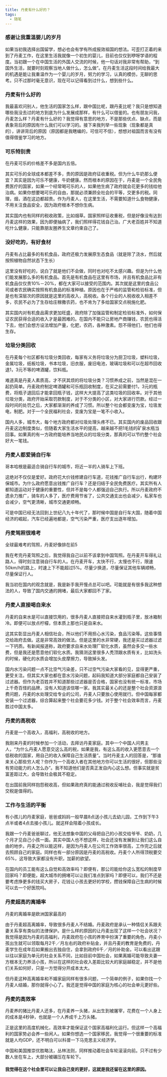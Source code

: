 ```yaml
---
title: 丹麦有什么好的？
tags:
  - 随笔
---
```


### 感谢让我重温婴儿的岁月
如果当初我选择出国留学，想必也会有学有所成报效祖国的想法。可歪打正着的来到了丹麦工作，在这里生活我就像一个初生的婴儿，目前也仅仅到咿呀学语的程度。当初跟一个在中国生活的外国人交流的时候，他一句话对我非常有帮助，“到国外生活，就要时刻观察当地人做什么，怎么做”。在丹麦生活这段时间给我最大的机遇是能让我重温作为一个婴儿的岁月，努力的学习，认真的模仿，无聊的思考。只不过那时毫无意识，现在可以记得看到过什么，想到些什么。

### 丹麦有什么好的
我最喜欢问别人，他生活的国家怎么样，跟中国比呢，跟丹麦比呢？我只是想知道哪些我没去过的地方到底为什么发展成那样，有什么可以借鉴的。也有朋友问我，丹麦怎么样？丹麦有什么好的？我觉得有意思的地方，不是那些优点、缺点，而是表象背后的原因有什么我们可以学习的。接下来我列举一些现象（现象都是真的），讲讲背后的原因（原因都是我瞎编的，可信可不信），想想对祖国而言有没有值得借鉴学习的地方。

### 可乐特别贵
在丹麦可乐的价格差不多是国内五倍。

其实可乐的全球成本都差不多，贵的原因是政府征收重税。但为什么牛奶那么便宜？其实是因为可乐不健康，牛奶健康。然而根本的原因在于，丹麦是一个全民免费医疗的国家，如果一个经常喝可乐的人，如果他生病了政府就会花更多的钱给他治病。如果你想要喝可乐的自由，那就必须兼顾全社会的平等，交更多的税。同理，烟，酒在这边都超贵。作为丹麦人，在这里生活，不需要知道什么食物健康，不用关注食品安全，因为政府根本不想你生病。

其实国内也有同样的税收政策，比如烟草。国家照样征收重税，但是好像没有达到丹麦这样的效果，因为即便抽病了，我们照样得花钱自己治。广大老百姓并不知道吃什么健康，只能靠朋友圈养生文章约束自己了。

### 没好吃的，有好食材
丹麦有占比最多的有机食品，政府还极力发展原生态食品（就是除了浇水，然后就按照植物自然状态下生长）

这里没有好吃的，说白了就是他们不会做，同时也对吃不太感兴趣。但是为什么他们能发展那么多的有机食品。首先是有机食品在这里有市场，并且有机食品比非有机食品仅仅贵10%－20%，都在大家可以接受的范围内。其次就是这里的食品公司或者农民确实按照有机食品的标准种植。原因也在于严格的监管和检验标准，但是也有深层次的原因就是这里的高收入，高税收。各个行业的人税收收入相差不多，农民不必为了生存给庄稼撒农药，也不肯为了多给国家交点税施化肥。

其实国内对有机食品需求更加旺盛，政府除了加强监管和制定检验标准外，如何保证农民获得合适的收入才是最困难的。在国内不能只让房地产商赚钱，农民也得活下去，他们会想方设法增加产量，化肥，农药，各种激素。怨不得他们，他们也得生存。

### 垃圾分类回收
在丹麦每个社区都有垃圾分类回收，每家有义务将垃圾分为厨卫垃圾，塑料垃圾，金属垃圾，纸板垃圾，书本垃圾，旧衣服，废旧电池，玻璃垃圾和可以在超市回收退1，3元不等的啤酒罐，饮料瓶。

难道真是丹麦人素质高，才不厌其烦的将垃圾分类？习惯养成之前，当然是混在一起扔简单。丹麦政府制定啤酒罐和可乐瓶回收制度，在买之前需要付1，3元的瓶费，将瓶子退回后才能拿回瓶子钱，这样大大提高了这类垃圾的回收率。对于其他垃圾分类，政府开始采取罚款制度，对于不分类的小区，对大家进行罚款。经过一段时间的处罚之后，大家都渐渐的养成了习惯。所以整个社会都变废为宝，垃圾发电，制肥。对于一个全民福利社会，变废为宝是一笔不小收入。

国内人多，城市大，每个地方政府都对垃圾处理头疼不已。其实国内的废品回收跟丹麦这边制度类似，但随着大家生活水平的提高，越来越不把1毛钱的矿泉水瓶当回事。如果真的有一方政府能培养当地民众的垃圾分类，那真的可以节约整个社会好大一笔钱。

### 丹麦人都爱骑自行车
哥本哈根是最适合骑自行车的城市，将近一半的人骑车上下班。

这绝对不仅仅是爱好。政府花大价钱修建自行车道，花钱推广自行车出行，构建环保城市。为什么政府愿意出钱推广自行车？还是归结于全民免费医疗。其实所有人都知道运动对于健康的重要性，但并不是每个人都强迫自己执行。所以丹麦政府不遗余力推广，骑车的人多了，医疗费用节省了，公共交通支出也会减少，私家车也会减少，空气更清晰，城市交通更顺畅。

可是中国已经无法回到上世纪八九十年代了，那时候中国是自行车大国，随着中国经济的崛起，汽车已经遍地都是，空气污染严重，医疗支出逐年增加。

### 丹麦驾照很难考
全球最难考的驾照，丹麦好像排在前5

我在考完丹麦驾照之后，我觉得我自己以前不该拿到中国驾照。在丹麦开车得礼让路人，得时刻注意骑自行车的人。在丹麦开车，太快不行，太慢也不行，限速50km/h的路上，时速上下不能超过5%。尽量少换道，尽量保证其他车辆顺畅，尽量保证行人。

我当初在国内的观念就是，我是新手我开慢点总可以吧。可能就是有很多我这种想法的人，导致了国内交通的拥堵，最后大家都回不了家。

### 丹麦人直接喝自来水
丹麦的自来水是可以直接饮用的，很多丹麦人直接把自来水灌到瓶子里，放冰箱制冷。即便可以放点柠檬，但本质上那也只是自来水。

这其实彰显出丹麦人相信社会，所以他们不用担心水污染，食品污染等。这些事情交给政府去做。这是非常高效的做法。但是这里的水非常硬，我还是买过滤器过滤一下钙质。有新闻报道称，政府要求自来水处理厂软化水质，虽然会多交一些水费，但是我还是愿意他们软化水质。我猜测这里很多人秃顶跟水质有关，比如洗头的时候，硬化的水质会增加头皮摩擦力，导致掉头发。

国内水污染问题一点不比空气污染差，只不过空气污染大家看的见，显得更严重，更受关注。但其实大家也都在意水污染问题，起码我知道大部分家庭都自己安装了过滤器。但作为老百姓并不知道那些过滤器是否合格，国家也没有统一标准，市场上千奇百怪的品牌，没有人知道该信哪一家。我其实最关心的还是整个社会资源浪费问题，丹麦的水处理交给专业的公司，丹麦人只要放心使用就行。但中国每家都安装一个过滤器，综合算起来整个社会要花多少钱。对于整个社会效率而言，丹麦胜过中国太多。

### 丹麦的高税收
丹麦是一个高收入，高福利，高税收的地方。

我刚来丹麦的时候参加一个活动，去拜访丹麦家庭。其中一个中国人问男主人，“为什么丹麦人愿意交这么高的税，如果是我，有这么高的收入更愿意去一个低税收的国家，用自己的收入保障自己生活质量”。当时丹麦主人的回答是，“那谁来关心那些穷人呢？你作为一个高收入者在其他地方你可以生活的很好，但那些没有劳动能力的人怎么办”。我不知道他们是否真正发自内心这么想。但事实就是贫富差距过大，会导致社会极其不稳定。

在出国前我同样抱怨税收高，但如果政府真的能通过税收反哺社会，我是觉得我们交税是值得的。

### 工作与生活的平衡
有小孩儿的丹麦家庭，爸爸或妈妈一般早晨8点送小孩儿去幼儿园，工作到下午3点半或者4点去接小孩儿。就这样会陪着小孩成长。

我跟一个丹麦爸爸聊过，他无法想象中国的父母把自己的小孩交给爷爷、奶奶，几个月才见自己小孩一面。其实中国人也不想这样，社会还没有发展到让我们这么自由的地步。丹麦之所以能这样，是因为丹麦人在公司工作效率很高，工作完之后就去照顾自己的家庭。同样也有一部分原因是丹麦的高税收。丹麦个人所得顶税要交65%，这导致大家都没有升职，加薪的欲望。

在国内的员工能有这么自觉和高效率吗？即便有，那公司能给你这么宽松的制度早回家吗？即便能，超大城市的拥堵可以让我们准点到家吗？即便可以，我们不还是要考虑挣更多的钱买大房子，花钱让小孩去更好的学校，攒钱保障自己生病的时候可以去一个好医院吗。

### 丹麦超高的离婚率
丹麦的离婚率是欧洲国家最高的

由于丹麦超高离婚率，导致很多丹麦人不结婚。丹麦政府是承认一种情侣关系跟夫妻关系享有类似的法律保护。是什么样的原因的让丹麦出现了这样一个社会状况？我觉得是因为丹麦的高福利，丹麦政府在小孩的养育中扮演了重要的角色，丹麦小孩出生就可以领取每月2千／月左右的政府补贴金，并且丹麦的教育是免费的，丹麦学生在成年后如果搬出去独自住，会拿到政府6千／月的补助金。可以看出这跟以往以家庭为单元的社会关系不同，比如目前中国社会，如果离婚可能导致夫妻一方根本无力养活小孩，所以在这样的社会收入差距比较大的家庭越稳定，并不是他们关系如何好，只是一方觉得分开成本太大。

但丹麦这种高离婚率和不婚家庭同样有很多问题，一个简单的例子，如果你找一个丹麦人结婚，那你就得小心了。我还是觉得中国的家庭为核心的社会单元更好些。

### 丹麦的高效率
丹麦养的猪比丹麦人还多，在丹麦养一头猪，从出生到被屠宰，花费在一个人身上的成本是4秒钟，也就是一个人养成千上万头猪。

正是这里的高度机械化，高效率才能保证这个国家高福利化运行。但这样一个高福利的国家势必会养一些闲人。如果你想选一个国家移民，我觉得一个很重要的标准就是人均GDP，还不明白可以科普一下马克思主义经济学。

中国和美国推崇优胜略汰，丛林法则，同样推动着社会车轮滚滚向前。只不过有少数人坐在车上，大部分被碾压在车轮下。

#### 我觉得在这个社会里可以让我自己变的更好，这就是我还留在这里的原因。
